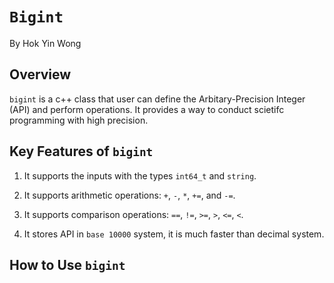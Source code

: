 # `Bigint`
By Hok Yin Wong

## Overview
`bigint` is a c++ class that user can define the Arbitary-Precision Integer (API) and perform operations. It provides a way to conduct scietifc programming with high precision.

## Key Features of `bigint`
1. It supports the inputs with the types `int64_t` and `string`. 

2. It supports arithmetic operations: `+`, `-`, `*`, `+=`, and `-=`.

3. It supports comparison operations: `==`, `!=`, `>=`, `>`, `<=`, `<`.

4. It stores API in `base 10000` system, it is much faster than decimal system.

## How to Use `bigint`






